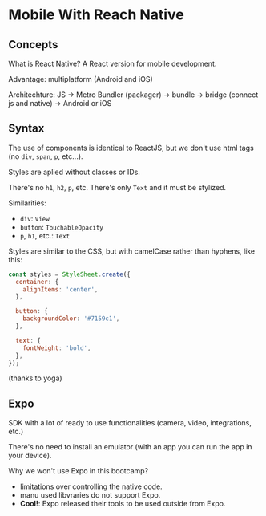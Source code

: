 # Mobile With Reach Native

## Concepts

What is React Native? A React version for mobile development.

Advantage: multiplatform (Android and iOS)

Architechture: JS -> Metro Bundler (packager) -> bundle -> bridge (connect js and native) -> Android or iOS

## Syntax

The use of components is identical to ReactJS, but we don't use html tags (no `div`, `span`, `p`, etc...).

Styles are aplied without classes or IDs.

There's no `h1`, `h2`, `p`, etc. There's only `Text` and it must be stylized.

Similarities:

- `div`: `View` 
- `button`: `TouchableOpacity`
- `p`, `h1`, etc.: `Text`

Styles are similar to the CSS, but with camelCase rather than hyphens, like this:

```js
const styles = StyleSheet.create({
  container: {
    alignItems: 'center',
  },

  button: {
    backgroundColor: '#7159c1',
  },

  text: {
    fontWeight: 'bold',
  },
});
```

(thanks to yoga)


## Expo

SDK with a lot of ready to use functionalities (camera, video, integrations, etc.)

There's no need to install an emulator (with an app you can run the app in your device).

Why we won't use Expo in this bootcamp?

- limitations over controlling the native code.
- manu used libvraries do not support Expo.
- **Cool!**: Expo released their tools to be used outside from Expo.

